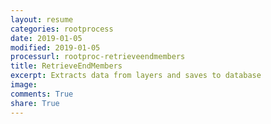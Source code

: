 ```yaml
---
layout: resume
categories: rootprocess
date: 2019-01-05
modified: 2019-01-05
processurl: rootproc-retrieveendmembers
title: RetrieveEndMembers
excerpt: Extracts data from layers and saves to database
image: 
comments: True
share: True
---
```

